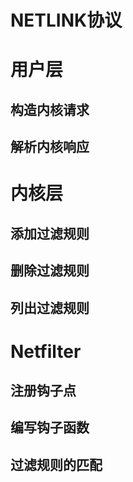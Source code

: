 # NETLINK协议

# 用户层
## 构造内核请求

## 解析内核响应

# 内核层
## 添加过滤规则

## 删除过滤规则

## 列出过滤规则

# Netfilter
## 注册钩子点

## 编写钩子函数

## 过滤规则的匹配